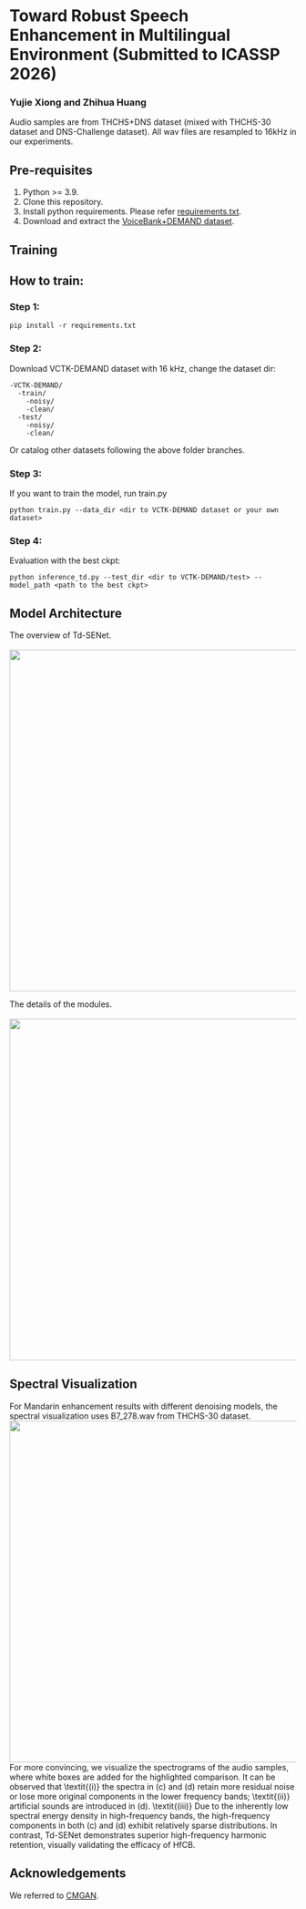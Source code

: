 # Toward Robust Speech Enhancement in Multilingual Environment (Submitted to ICASSP 2026)
### Yujie Xiong and Zhihua Huang
Audio samples are from THCHS+DNS dataset (mixed with THCHS-30 dataset and DNS-Challenge dataset). All wav files are resampled to 16kHz in our experiments.

 
## Pre-requisites
1. Python >= 3.9.
2. Clone this repository.
3. Install python requirements. Please refer [requirements.txt](https://github.com/Yj-Xiong/AnonymousRepo/blob/main/requirements.txt).
4. Download and extract the [VoiceBank+DEMAND dataset](https://datashare.ed.ac.uk/handle/10283/1942). 

## Training
## How to train:

### Step 1:

```pip install -r requirements.txt```

### Step 2:
Download VCTK-DEMAND dataset with 16 kHz, change the dataset dir:
```
-VCTK-DEMAND/
  -train/
    -noisy/
    -clean/
  -test/
    -noisy/
    -clean/
```
Or catalog other datasets following the above folder branches.

### Step 3:
If you want to train the model, run train.py
```
python train.py --data_dir <dir to VCTK-DEMAND dataset or your own dataset>
```

### Step 4:
Evaluation with the best ckpt:
```
python inference_td.py --test_dir <dir to VCTK-DEMAND/test> --model_path <path to the best ckpt>
```

## Model Architecture
The overview of Td-SENet. <br><br>
<img src="https://github.com/Yj-Xiong/AnonymousRepo/blob/main/models/TdSENet-Overview.png" width="600px">

The details of the modules. <br><br>
<img src="https://github.com/Yj-Xiong/AnonymousRepo/blob/main/models/Modules.png" width="600px">


## Spectral Visualization
For Mandarin enhancement results with different denoising models, the spectral visualization uses B7_278.wav from THCHS-30 dataset.
<img src="https://github.com/Yj-Xiong/AnonymousRepo/blob/main/data/Spectrograms.png" width="600px">
For more convincing, we visualize the spectrograms of the audio samples, where white boxes are added for the highlighted comparison. It can be observed that \textit{(i)} the spectra in (c) and (d) retain more residual noise or lose more original components in the lower frequency bands; \textit{(ii)} artificial sounds are introduced in (d). \textit{(iii)} Due to the inherently low spectral energy density in high-frequency bands, the high-frequency components in both (c) and (d) exhibit relatively sparse distributions. In contrast, Td-SENet demonstrates superior high-frequency harmonic retention, visually validating the efficacy of HfCB.
## Acknowledgements
We referred to [CMGAN](https://github.com/ruizhecao96/CMGAN/).
